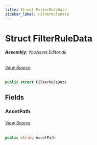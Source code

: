 ```yaml
---
title: Struct FilterRuleData
sidebar_label: FilterRuleData
---
```

# Struct FilterRuleData


###### **Assembly**: YooAsset.Editor.dll
###### [View Source](https://github.com/tuyoogame/YooAsset/blob/main/Assets/YooAsset/Editor/AssetBundleCollector/IFilterRule.cs#L4)
```csharp title="Declaration"
public struct FilterRuleData
```
## Fields
### AssetPath

###### [View Source](https://github.com/tuyoogame/YooAsset/blob/main/Assets/YooAsset/Editor/AssetBundleCollector/IFilterRule.cs#L6)
```csharp title="Declaration"
public string AssetPath
```
